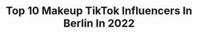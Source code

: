 ---
title: Top 10 Makeup TikTok Influencers In Berlin In 2022
description: >-
  Find top makeup TikTok influencers in Berlin in 2022. Most popular hashtags: #makeup #foryou #berlin #fyp.
platform: TikTok
hits: 27
text_top: Identify the best TikTok accounts on inBeat.
text_bottom: Our platform aggregates 27 TikTok influencers like this in Berlin, Germany for you to collaborate.
profiles:
  - username: "sophialuisa20"
    fullname: >-
      Sophia Luisa
    bio: >-
      Sophia 🌞 22 🌞 Munich, Germany Instagram: sophia_luisa
    location: "Germany"
    followers: 22200
    engagement: 405
    commentsToLikes: 0.018698
    id: ckb99syycud6e0j23pkorctst
    verified: false
    hashtags: "#whatiwearfor, #germany, #fyp, #coronavirus"
  - username: "toni.dreher"
    fullname: >-
      Toni Dreher
    bio: >-
      OLUWATONILOBA DREHER ADENUGA 🤡 w e l c o m e t o c l o w n c l u b
    location: "Germany"
    followers: 235500
    engagement: 1764
    commentsToLikes: 0.012850
    id: ck8hkku79ecbr0j789fxsblz4
    verified: true
    hashtags: "#foryou, #nigerian, #african, #fyp"
  - username: "annajuliana"
    fullname: >-
      Anna Juliana
    bio: >-
      🎬 Showrunner @hashtagdaily 💔 #tiktoksoap #schauspielerin BFF-Club 👇❤
    location: "Germany"
    followers: 16800
    engagement: 1131
    commentsToLikes: 0.020176
    id: cka0ink58eef40i78pra9u70u
    verified: false
    hashtags: "#duett, #funny, #liebe, #tiktoksoap"
  - username: "luca.sanchez"
    fullname: >-
      Luca Sanchez
    bio: >-
      CEO of vlogging
    location: "Germany"
    followers: 53700
    engagement: 1595
    commentsToLikes: 0.009751
    id: ckbw9mp4cztt20j23juasmjcf
    verified: false
    hashtags: "#temptationisland, #halloween, #rap, #insekten"
  - username: "michaela.berdaga"
    fullname: >-
      Michaela
    bio: >-
      🇩🇪 Berlin Everyday new TikToks Your fave couple👩‍❤️‍👨 Fashion&makeup💄
    location: "Germany"
    followers: 106200
    engagement: 766
    commentsToLikes: 0.009722
    id: ck8opwxg853mm0j78vnxla21k
    verified: false
    hashtags: "#tiktokfashion, #makeup, #fyp, #verzerrer"
  - username: "siljawisk"
    fullname: >-
      Silja Wisk 👼
    bio: >-
      🧚🏼 Täglich neue TikToks 🧚🏼 50k? 💜🙏🏽
    location: "Germany"
    followers: 48300
    engagement: 1844
    commentsToLikes: 0.022151
    id: cka85avr6xbv00i78r3fbfgk2
    verified: false
    hashtags: "#cat, #katze, #catlover, #nagellack"
  - username: "rikaphrodite"
    fullname: >-
      rikaphrodite
    bio: >-
      kathi / 21 / berlin / mua / they i just love yoonie okay ig rikaphrodite
    location: "Germany"
    followers: 8169
    engagement: 2195
    commentsToLikes: 0.022350
    id: ckbfbiicr3ivk0j23oq83tqhl
    verified: false
    hashtags: "#btsarmy, #jungkook, #jin, #kpopmemes"
  - username: "_veger_"
    fullname: >-
      _veger_
    bio: >-
      BERLIN Lachen ist die beste Medizin und Liebe ist die stärkste Magie
    location: "Germany"
    followers: 9314
    engagement: 720
    commentsToLikes: 0.122230
    id: ckbbwrw6qjy170j23bjawo4o7
    verified: false
    hashtags: "#rosenylund, #lipsync, #twoandahalfmen, #comedy"
  - username: "turbalee"
    fullname: >-
      turbalee
    bio: >-
      Berlin 📌
    location: "Germany"
    followers: 4409
    engagement: 1077
    commentsToLikes: 0.028509
    id: cka62t9b81cjm0i785zdns4qo
    verified: false
    hashtags: "#raver, #foryou, #fyfyfyfyfyfyfyfyfyfyfyfyfyfyfyfyfyfy, #fy"
  - username: "y.kiomatic"
    fullname: >-
      Y.kioMatic
    bio: >-
      a bean from Berlin~ °˖✧◝(⁰▿⁰)◜✧˖° my insta is better :') loading 18% ██▒▒▒▒▒▒▒
    location: "Germany"
    followers: 14000
    engagement: 1418
    commentsToLikes: 0.013973
    id: ckbw7akygyr0w0j239fsewmwr
    verified: false
    hashtags: "#cosplay, #sallyfacecosplay, #larryjohnsoncosplay, #sallyface"
---